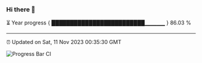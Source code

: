 ### Hi there 👋

⏳ Year progress { █████████████████████████▁▁▁▁▁ } 86.03 %

---

⏰ Updated on Sat, 11 Nov 2023 00:35:30 GMT

![Progress Bar CI](https://github.com/Shyam-Makwana/GitHub-Actions-Demo/workflows/Progress%20Bar%20CI/badge.svg)
